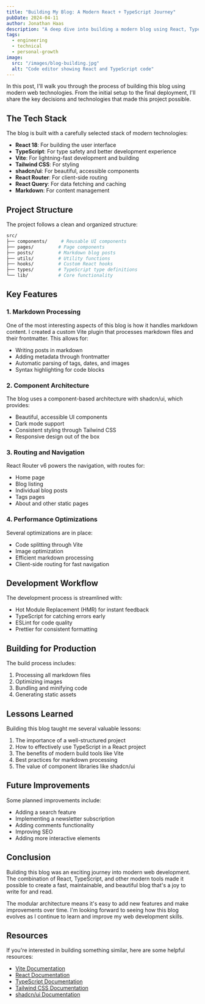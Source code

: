 ```yaml
---
title: "Building My Blog: A Modern React + TypeScript Journey"
pubDate: 2024-04-11
author: Jonathan Haas
description: "A deep dive into building a modern blog using React, TypeScript, Vite, and other cutting-edge technologies"
tags:
  - engineering
  - technical
  - personal-growth
image:
  src: "/images/blog-building.jpg"
  alt: "Code editor showing React and TypeScript code"
---
```


In this post, I'll walk you through the process of building this blog using modern web technologies. From the initial setup to the final deployment, I'll share the key decisions and technologies that made this project possible.

## The Tech Stack

The blog is built with a carefully selected stack of modern technologies:

- **React 18**: For building the user interface
- **TypeScript**: For type safety and better development experience
- **Vite**: For lightning-fast development and building
- **Tailwind CSS**: For styling
- **shadcn/ui**: For beautiful, accessible components
- **React Router**: For client-side routing
- **React Query**: For data fetching and caching
- **Markdown**: For content management

## Project Structure

The project follows a clean and organized structure:

```bash
src/
├── components/     # Reusable UI components
├── pages/         # Page components
├── posts/         # Markdown blog posts
├── utils/         # Utility functions
├── hooks/         # Custom React hooks
├── types/         # TypeScript type definitions
└── lib/           # Core functionality
```

## Key Features

### 1. Markdown Processing

One of the most interesting aspects of this blog is how it handles markdown content. I created a custom Vite plugin that processes markdown files and their frontmatter. This allows for:

- Writing posts in markdown
- Adding metadata through frontmatter
- Automatic parsing of tags, dates, and images
- Syntax highlighting for code blocks

### 2. Component Architecture

The blog uses a component-based architecture with shadcn/ui, which provides:

- Beautiful, accessible UI components
- Dark mode support
- Consistent styling through Tailwind CSS
- Responsive design out of the box

### 3. Routing and Navigation

React Router v6 powers the navigation, with routes for:

- Home page
- Blog listing
- Individual blog posts
- Tags pages
- About and other static pages

### 4. Performance Optimizations

Several optimizations are in place:

- Code splitting through Vite
- Image optimization
- Efficient markdown processing
- Client-side routing for fast navigation

## Development Workflow

The development process is streamlined with:

- Hot Module Replacement (HMR) for instant feedback
- TypeScript for catching errors early
- ESLint for code quality
- Prettier for consistent formatting

## Building for Production

The build process includes:

1. Processing all markdown files
2. Optimizing images
3. Bundling and minifying code
4. Generating static assets

## Lessons Learned

Building this blog taught me several valuable lessons:

1. The importance of a well-structured project
2. How to effectively use TypeScript in a React project
3. The benefits of modern build tools like Vite
4. Best practices for markdown processing
5. The value of component libraries like shadcn/ui

## Future Improvements

Some planned improvements include:

- Adding a search feature
- Implementing a newsletter subscription
- Adding comments functionality
- Improving SEO
- Adding more interactive elements

## Conclusion

Building this blog was an exciting journey into modern web development. The combination of React, TypeScript, and other modern tools made it possible to create a fast, maintainable, and beautiful blog that's a joy to write for and read.

The modular architecture means it's easy to add new features and make improvements over time. I'm looking forward to seeing how this blog evolves as I continue to learn and improve my web development skills.

## Resources

If you're interested in building something similar, here are some helpful resources:

- [Vite Documentation](https://vitejs.dev/)
- [React Documentation](https://react.dev/)
- [TypeScript Documentation](https://www.typescriptlang.org/)
- [Tailwind CSS Documentation](https://tailwindcss.com/)
- [shadcn/ui Documentation](https://ui.shadcn.com/)
